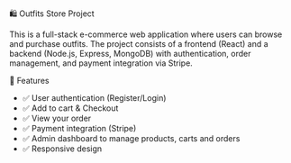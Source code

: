 🛍️ Outfits Store Project

This is a full-stack e-commerce web application where users can browse and purchase outfits. The project consists of a frontend (React) and a backend (Node.js, Express, MongoDB) with authentication, order management, and payment integration via Stripe.

🚀 Features
- ✅ User authentication (Register/Login)
- ✅ Add to cart & Checkout
- ✅ View your order
- ✅ Payment integration (Stripe)
- ✅ Admin dashboard to manage products, carts and orders
- ✅ Responsive design
